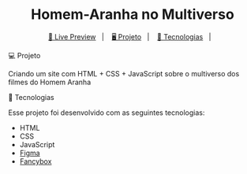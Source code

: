 <h1 align="center">
  Homem-Aranha no Multiverso
</h1>

<p align="center">
  <a href="https://multiverse-spiderman.netlify.app/">🔗 Live Preview</a>&nbsp;&nbsp;&nbsp;|&nbsp;&nbsp;&nbsp;
  <a href="#-projeto">🖥️ Projeto</a>&nbsp;&nbsp;&nbsp;|&nbsp;&nbsp;&nbsp;
  <a href="#-tecnologias">🚀 Tecnologias</a>&nbsp;&nbsp;&nbsp;|&nbsp;&nbsp;&nbsp;
</p>

💻 Projeto

Criando um site com HTML + CSS + JavaScript sobre o multiverso dos filmes do Homem Aranha

🚀 Tecnologias

Esse projeto foi desenvolvido com as seguintes tecnologias:

- HTML
- CSS
- JavaScript
- [Figma](https://www.figma.com/file/GjvdE0uob68X6pEHqw2pY8/Multiverse-Spider-Man?node-id=1%3A17)
- [Fancybox](https://fancyapps.com/fancybox/)
